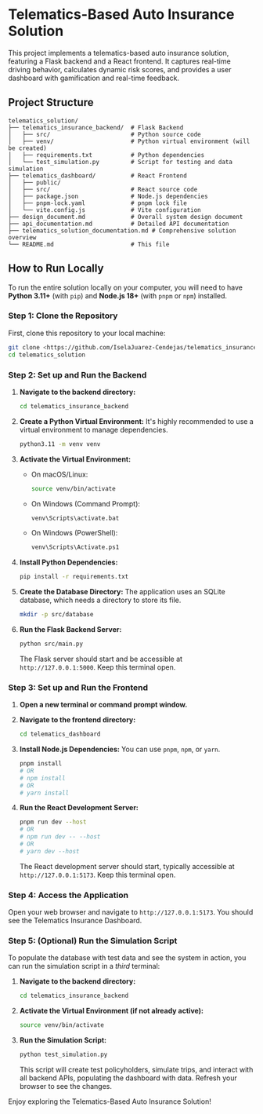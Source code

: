 # Telematics-Based Auto Insurance Solution

This project implements a telematics-based auto insurance solution, featuring a Flask backend and a React frontend. It captures real-time driving behavior, calculates dynamic risk scores, and provides a user dashboard with gamification and real-time feedback.

## Project Structure

```
telematics_solution/
├── telematics_insurance_backend/  # Flask Backend
│   ├── src/                       # Python source code
│   ├── venv/                      # Python virtual environment (will be created)
│   ├── requirements.txt           # Python dependencies
│   └── test_simulation.py         # Script for testing and data simulation
├── telematics_dashboard/          # React Frontend
│   ├── public/
│   ├── src/                       # React source code
│   ├── package.json               # Node.js dependencies
│   ├── pnpm-lock.yaml             # pnpm lock file
│   └── vite.config.js             # Vite configuration
├── design_document.md             # Overall system design document
├── api_documentation.md           # Detailed API documentation
├── telematics_solution_documentation.md # Comprehensive solution overview
└── README.md                      # This file
```

## How to Run Locally

To run the entire solution locally on your computer, you will need to have **Python 3.11+** (with `pip`) and **Node.js 18+** (with `pnpm` or `npm`) installed.

### Step 1: Clone the Repository

First, clone this repository to your local machine:

```bash
git clone <https://github.com/IselaJuarez-Cendejas/telematics_insurance_solution.git> # Replace <repository_url> with the actual URL
cd telematics_solution
```

### Step 2: Set up and Run the Backend

1.  **Navigate to the backend directory:**
    ```bash
    cd telematics_insurance_backend
    ```

2.  **Create a Python Virtual Environment:**
    It's highly recommended to use a virtual environment to manage dependencies.
    ```bash
    python3.11 -m venv venv
    ```

3.  **Activate the Virtual Environment:**
    *   On macOS/Linux:
        ```bash
        source venv/bin/activate
        ```
    *   On Windows (Command Prompt):
        ```bash
        venv\Scripts\activate.bat
        ```
    *   On Windows (PowerShell):
        ```bash
        venv\Scripts\Activate.ps1
        ```

4.  **Install Python Dependencies:**
    ```bash
    pip install -r requirements.txt
    ```

5.  **Create the Database Directory:**
    The application uses an SQLite database, which needs a directory to store its file.
    ```bash
    mkdir -p src/database
    ```

6.  **Run the Flask Backend Server:**
    ```bash
    python src/main.py
    ```
    The Flask server should start and be accessible at `http://127.0.0.1:5000`. Keep this terminal open.

### Step 3: Set up and Run the Frontend

1.  **Open a new terminal or command prompt window.**

2.  **Navigate to the frontend directory:**
    ```bash
    cd telematics_dashboard
    ```

3.  **Install Node.js Dependencies:**
    You can use `pnpm`, `npm`, or `yarn`.
    ```bash
    pnpm install
    # OR
    # npm install
    # OR
    # yarn install
    ```

4.  **Run the React Development Server:**
    ```bash
    pnpm run dev --host
    # OR
    # npm run dev -- --host
    # OR
    # yarn dev --host
    ```
    The React development server should start, typically accessible at `http://127.0.0.1:5173`. Keep this terminal open.

### Step 4: Access the Application

Open your web browser and navigate to `http://127.0.0.1:5173`. You should see the Telematics Insurance Dashboard.

### Step 5: (Optional) Run the Simulation Script

To populate the database with test data and see the system in action, you can run the simulation script in a *third* terminal:

1.  **Navigate to the backend directory:**
    ```bash
    cd telematics_insurance_backend
    ```

2.  **Activate the Virtual Environment (if not already active):**
    ```bash
    source venv/bin/activate
    ```

3.  **Run the Simulation Script:**
    ```bash
    python test_simulation.py
    ```
    This script will create test policyholders, simulate trips, and interact with all backend APIs, populating the dashboard with data. Refresh your browser to see the changes.

Enjoy exploring the Telematics-Based Auto Insurance Solution!